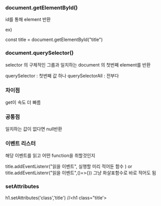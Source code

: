 ### document.getElementById()

id를 통해 element 반환

ex)

const title = document.getElementById("title")

### document.querySelector()

selector 의 구체적인 그룹과 일치하는 document 의 첫번째 element를 반환

querySelector : 첫번째 값 하나
querySelectorAll : 전부다

### 차이점

get이 속도 더 빠름

### 공통점

일치하는 값이 없다면 null반환

### 이벤트 리스터

해당 이벤트를 읽고 어떤 function을 취할것인지

title.addEventListenr("읽을 이벤트", 실행할 미리 적어둔 함수 )
or
title.addEventListenr("읽을 이벤트",()=>{}) 그냥 화살표함수로 바로 적어도 됨

### setAttributes

h1.setAttributes('class','title') //<h1 class="title'><h1>

